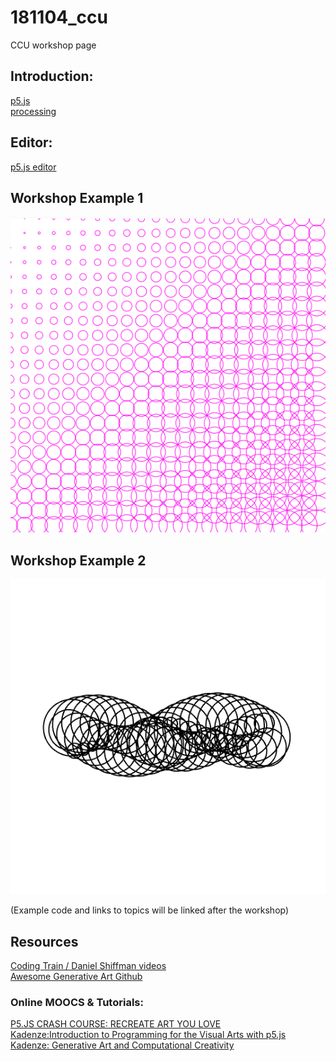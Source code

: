 # 181104_ccu
CCU workshop page

## Introduction:
[p5.js](https://p5js.org)  
[processing](https://processing.org)  

## Editor:
[p5.js editor](https://editor.p5js.org)  


## Workshop Example 1
![image](images/grid.png "grid")



## Workshop Example 2
![image](images/animation.gif "animation")

(Example code and links to topics will be linked after the workshop)

## Resources
[Coding Train / Daniel Shiffman videos](https://thecodingtrain.com)  
[Awesome Generative Art Github](https://github.com/kosmos/awesome-generative-art)  

### Online MOOCS & Tutorials:
[P5.JS CRASH COURSE: RECREATE ART YOU LOVE](https://blog.kadenze.com/creative-technology/p5-js-crash-course-recreate-art-you-love/)  
[Kadenze:Introduction to Programming for the Visual Arts with p5.js](https://www.kadenze.com/courses/introduction-to-programming-for-the-visual-arts-with-p5-js-vi/info)  
[Kadenze: Generative Art and Computational Creativity](https://www.kadenze.com/courses/generative-art-and-computational-creativity/info)  
